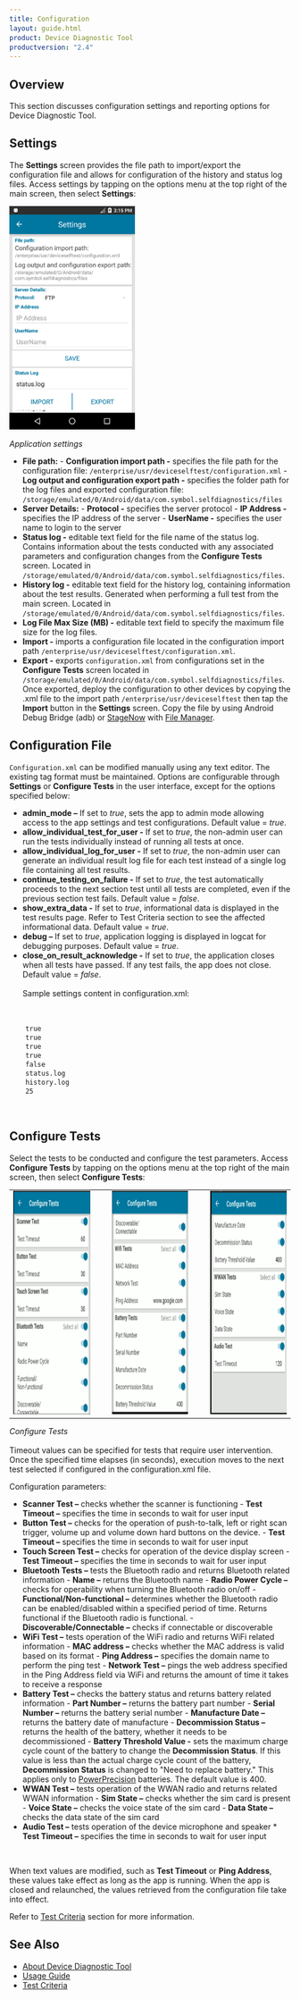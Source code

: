 ```yaml
---
title: Configuration
layout: guide.html
product: Device Diagnostic Tool
productversion: "2.4"
---
```


## Overview

This section discusses configuration settings and reporting options for Device Diagnostic Tool.

## <!-- -->

## Settings

The **Settings** screen provides the file path to import/export the configuration file and allows for configuration of the history and status log files. Access settings by tapping on the options menu at the top right of the main screen, then select **Settings**:

<img style="height:400px" src="settings.png"/>

_Application settings_
<br />

- **File path:**
        - **Configuration import path -** specifies the file path for the configuration file: `/enterprise/usr/deviceselftest/configuration.xml`
        - **Log output and configuration export path -** specifies the folder path for the log files and exported configuration file: `/storage/emulated/0/Android/data/com.symbol.selfdiagnostics/files`
- **Server Details:**
        - **Protocol -** specifies the server protocol
        - **IP Address -** specifies the IP address of the server
        - **UserName -** specifies the user name to login to the server
- **Status log -** editable text field for the file name of the status log. Contains information about the tests conducted with any associated parameters and configuration changes from the **Configure Tests** screen. Located in `/storage/emulated/0/Android/data/com.symbol.selfdiagnostics/files`.
- **History log -** editable text field for the history log, containing information about the test results. Generated when performing a full test from the main screen. Located in `/storage/emulated/0/Android/data/com.symbol.selfdiagnostics/files`.
- **Log File Max Size (MB) -** editable text field to specify the maximum file size for the log files.
- **Import -** imports a configuration file located in the configuration import path `/enterprise/usr/deviceselftest/configuration.xml`.
- **Export -** exports `configuration.xml` from configurations set in the **Configure Tests** screen located in `/storage/emulated/0/Android/data/com.symbol.selfdiagnostics/files`. Once exported, deploy the configuration to other devices by copying the .xml file to the import path `/enterprise/usr/deviceselftest` then tap the **Import** button in the **Settings** screen. Copy the file by using Android Debug Bridge (adb) or [StageNow](/stagenow) with [File Manager](/mx/filemgr).

## <!-- -->

## Configuration File

`Configuration.xml` can be modified manually using any text editor. The existing tag format must be maintained. Options are configurable through **Settings** or **Configure Tests** in the user interface, except for the options specified below:

- **admin_mode –** If set to _true_, sets the app to admin mode allowing access to the app settings and test configurations. Default value = _true_.
- **allow_individual_test_for_user -** If set to _true_, the non-admin user can run the tests individually instead of running all tests at once.
- **allow_individual_log_for_user -** If set to _true_, the non-admin user can generate an individual result log file for each test instead of a single log file containing all test results.
- **continue_testing_on_failure -** If set to _true_, the test automatically proceeds to the next section test until all tests are completed, even if the previous section test fails. Default value = _false_.
- **show_extra_data -** If set to _true_, informational data is displayed in the test results page. Refer to Test Criteria section to see the affected informational data. Default value = _true_.
- **debug –** If set to _true_, application logging is displayed in logcat for debugging purposes. Default value = _true_.
- **close_on_result_acknowledge -** If set to _true_, the application closes when all tests have passed. If any test fails, the app does not close. Default value = _false_.
<br><br>
Sample settings content in configuration.xml:
<pre class="prettify">
 <code>
  <settings>
    <admin_mode>true</admin_mode>
    <continue_testing_on_failure>true</continue_testing_on_failure>
    <show_extra_data>true</show_extra_data>
    <debug>true</debug>
    <close_on_result_acknowledge>false</close_on_result_acknowledge>
    <status_log_name>status.log</status_log_name>
    <history_log_name>history.log</history_log_name>
    <log_file_max_size_mb>25</log_file_max_size_mb>
  </settings>
 </code>
</pre>

## <!-- -->

## Configure Tests

Select the tests to be conducted and configure the test parameters. Access **Configure Tests** by tapping on the options menu at the top right of the main screen, then select **Configure Tests**:

<table>
 <tr>
     <td><img style="height:400px" src="configure-1.png"/></td>
     <td>&nbsp;&nbsp;&nbsp;</td>
     <td><img style="height:400px" src="configure-2.png"/></td>
     <td>&nbsp;&nbsp;&nbsp;</td>
     <td><img style="height:400px" src="configure-3.png"/></td>
 </tr>
</table>

_Configure Tests_
<br />
<br />
Timeout values can be specified for tests that require user intervention. Once the specified time elapses (in seconds), execution moves to the next test selected if configured in the configuration.xml file.

Configuration parameters:

- **Scanner Test –** checks whether the scanner is functioning
        - **Test Timeout –** specifies the time in seconds to wait for user input
- **Button Test –** checks for the operation of push-to-talk, left or right scan trigger, volume up and volume down hard buttons on the device.
        - **Test Timeout –** specifies the time in seconds to wait for user input
- **Touch Screen Test –** checks for operation of the device display screen
        - **Test Timeout –** specifies the time in seconds to wait for user input
- **Bluetooth Tests –** tests the Bluetooth radio and returns Bluetooth related information
        - **Name –** returns the Bluetooth name
        - **Radio Power Cycle –** checks for operability when turning the Bluetooth radio on/off
        - **Functional/Non-functional –** determines whether the Bluetooth radio can be enabled/disabled within a specified period of time. Returns functional if the Bluetooth radio is functional.
        - **Discoverable/Connectable –** checks if connectable or discoverable
- **WiFi Test –** tests operation of the WiFi radio and returns WiFi related information
        - **MAC address –** checks whether the MAC address is valid based on its format
        - **Ping Address –** specifies the domain name to perform the ping test
        - **Network Test –** pings the web address specified in the Ping Address field via WiFi and returns the amount of time it takes to receive a response
- **Battery Test –** checks the battery status and returns battery related information
        - **Part Number –** returns the battery part number
        - **Serial Number –** returns the battery serial number
        - **Manufacture Date –** returns the battery date of manufacture
        - **Decommission Status –** returns the health of the battery, whether it needs to be decommissioned
        - **Battery Threshold Value -** sets the maximum charge cycle count of the battery to change the **Decommission Status**. If this value is less than the actual charge cycle count of the battery, **Decommission Status** is changed to "Need to replace battery." This applies only to [PowerPrecision](https://www.zebra.com/us/en/products/accessories/powerprecision-battery-solutions.html) batteries. The default value is 400.
- **WWAN Test –** tests operation of the WWAN radio and returns related WWAN information
        - **Sim State –** checks whether the sim card is present
        - **Voice State –** checks the voice state of the sim card
        - **Data State –** checks the data state of the sim card
- **Audio Test –** tests operation of the device microphone and speaker 
        * **Test Timeout –** specifies the time in seconds to wait for user input
<br>
<p>When text values are modified, such as <b>Test Timeout</b> or <b>Ping Address</b>, these values take effect as long as the app is running. When the app is closed and relaunched, the values retrieved from the configuration file take into effect.</p>

<p>Refer to <a href="../criteria">Test Criteria</a> section for more information.</p>

## <!-- -->

## See Also

- [About Device Diagnostic Tool](../about)
- [Usage Guide](../usage)
- [Test Criteria](../criteria)
